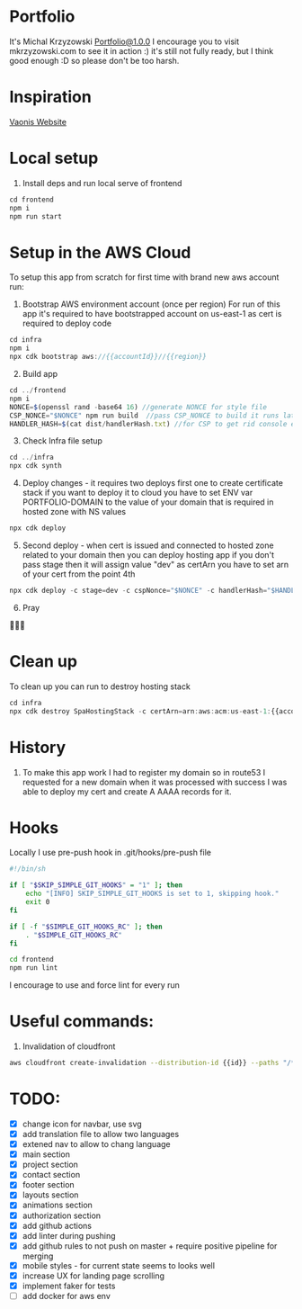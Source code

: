 # Portfolio

It's Michal Krzyzowski Portfolio@1.0.0
I encourage you to visit mkrzyzowski.com to see it in action :) it's still not fully ready, but I think good enough :D so please don't be too harsh.

# Inspiration

[Vaonis Website](https://vaonis.com/)

# Local setup

1. Install deps and run local serve of frontend

```ts
cd frontend
npm i
npm run start
```

# Setup in the AWS Cloud

To setup this app from scratch for first time with brand new aws account run:

1. Bootstrap AWS environment account (once per region)
   For run of this app it's required to have bootstrapped account on us-east-1 as cert is required to deploy code

```ts
cd infra
npm i
npx cdk bootstrap aws://{{accountId}}//{{region}}
```

2. Build app

```ts
cd ../frontend
npm i
NONCE=$(openssl rand -base64 16) //generate NONCE for style file
CSP_NONCE="$NONCE" npm run build  //pass CSP_NONCE to build it runs later postbuild script that adds this nonce value
HANDLER_HASH=$(cat dist/handlerHash.txt) //for CSP to get rid console error
```

3. Check Infra file setup

```ts
cd ../infra
npx cdk synth
```

4. Deploy changes - it requires two deploys first one to create certificate stack
   if you want to deploy it to cloud you have to set ENV var PORTFOLIO-DOMAIN to the value of your domain that is required in hosted zone with NS values

```ts
npx cdk deploy
```

5. Second deploy - when cert is issued and connected to hosted zone related to your domain then you can deploy hosting app
   if you don't pass stage then it will assign value "dev"
   as certArn you have to set arn of your cert from the point 4th

```ts
npx cdk deploy -c stage=dev -c cspNonce="$NONCE" -c handlerHash="$HANDLER_HASH" -c certArn=arn:aws:acm:us-east-1:{{accountId}}:certificate/xxxx  //if you want to deploy as pointed environment
```

6. Pray

🙏🙏🙏

# Clean up

To clean up you can run to destroy hosting stack

```ts
cd infra
npx cdk destroy SpaHostingStack -c certArn=arn:aws:acm:us-east-1:{{accountId}}:certificate/xxxx
```

# History

1. To make this app work I had to register my domain so in route53 I requested for a new domain when it was processed with success I was able to deploy my cert and create A AAAA records for it.

# Hooks

Locally I use pre-push hook in .git/hooks/pre-push file

```bash
#!/bin/sh

if [ "$SKIP_SIMPLE_GIT_HOOKS" = "1" ]; then
    echo "[INFO] SKIP_SIMPLE_GIT_HOOKS is set to 1, skipping hook."
    exit 0
fi

if [ -f "$SIMPLE_GIT_HOOKS_RC" ]; then
    . "$SIMPLE_GIT_HOOKS_RC"
fi

cd frontend
npm run lint
```

I encourage to use and force lint for every run

# Useful commands:

1. Invalidation of cloudfront

```bash
aws cloudfront create-invalidation --distribution-id {{id}} --paths "/*"
```

# TODO:

- [x] change icon for navbar, use svg
- [x] add translation file to allow two languages
- [x] extened nav to allow to chang language
- [x] main section
- [x] project section
- [x] contact section
- [x] footer section
- [x] layouts section
- [x] animations section
- [x] authorization section
- [x] add github actions
- [x] add linter during pushing
- [x] add github rules to not push on master + require positive pipeline for merging
- [x] mobile styles - for current state seems to looks well
- [x] increase UX for landing page scrolling
- [x] implement faker for tests
- [ ] add docker for aws env
